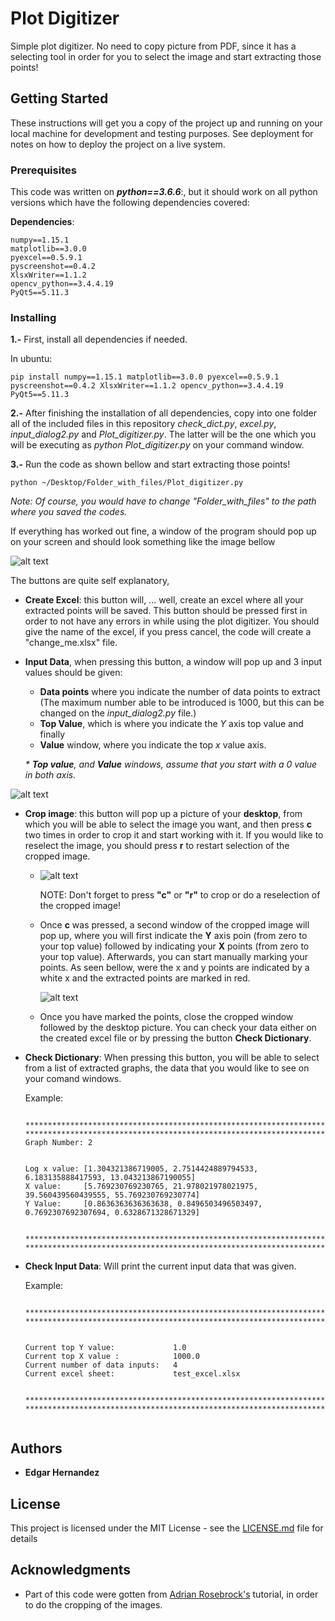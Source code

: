 # Plot Digitizer


Simple plot digitizer. No need to copy picture from PDF, since it has a selecting tool in order for you to select the image and start extracting those points!



## Getting Started

These instructions will get you a copy of the project up and running on your local machine for development and testing purposes. See deployment for notes on how to deploy the project on a live system.

### Prerequisites

This code was written on *__python==3.6.6__*:, but it should work on all python versions which have the following dependencies covered:

**Dependencies**:

```
numpy==1.15.1
matplotlib==3.0.0
pyexcel==0.5.9.1
pyscreenshot==0.4.2
XlsxWriter==1.1.2
opencv_python==3.4.4.19
PyQt5==5.11.3
```

### Installing
__1.-__ First, install all dependencies if needed. 

In ubuntu:

```
pip install numpy==1.15.1 matplotlib==3.0.0 pyexcel==0.5.9.1 pyscreenshot==0.4.2 XlsxWriter==1.1.2 opencv_python==3.4.4.19 PyQt5==5.11.3
```
__2.-__ After finishing the installation of all dependencies, copy into one folder all of the included files in this repository *check_dict.py*, *excel.py*, *input_dialog2.py* and *Plot_digitizer.py*. The latter will be the one which you will be executing as *python Plot_digitizer.py* on your command window. 

__3.-__ Run the code as shown bellow and start extracting those points!

```
python ~/Desktop/Folder_with_files/Plot_digitizer.py
```

_Note: Of course, you would have to change *"Folder_with_files"* to the path where you saved the codes._

If everything has worked out fine, a window of the program should pop up on your screen and should look something like the image bellow

![alt text](https://raw.githubusercontent.com/edghyhdz/plot_digitizer/master/window.jpg)


The buttons are quite self explanatory, 

* **Create Excel**: this button will, ... well, create an excel where all your extracted points will be saved. This button should be pressed first in order to not have any errors in while using the plot digitizer. You should give the name of the excel, if you press cancel, the code will create a "change_me.xlsx" file.



* **Input Data**, when pressing this button, a window will pop up and 3 input values should be given:
  * **Data points** where you indicate the number of data points to extract (The maximum number able to be introduced is 1000, but this can be changed on the _input_dialog2.py_ file.)
  * **Top Value**, which is where you indicate the _Y_ axis top value and finally 
  * **Value** window, where you indicate the top _x_ value axis.

  _* **Top value**, and **Value** windows, assume that you start with a 0 value in both axis._


![alt text](https://raw.githubusercontent.com/edghyhdz/plot_digitizer/master/input_data_points.jpg)
  
* **Crop image**: this button will pop up a picture of your **desktop**, from which you will be able to select the image you want, and then press **c** two times in order to crop it and start working with it. If you would like to reselect the image, you should press **r** to restart selection of the cropped image.

  * ![alt text](https://raw.githubusercontent.com/edghyhdz/plot_digitizer/master/selection_image.jpg)

    NOTE: Don't forget to press **"c"** or **"r"** to crop or do a reselection of the cropped image!
  
  * Once **c** was pressed, a second window of the cropped image will pop up, where you will first indicate the **Y** axis poin (from zero to your top value) followed by indicating your **X** points (from zero to your top value). Afterwards, you can start manually marking your points. As seen bellow, were the x and y points are indicated by a white x and the extracted points are marked in red.
  
  
    ![alt text](https://github.com/edghyhdz/plot_digitizer/blob/master/point_selections.jpg)
  
  * Once you have marked the points, close the cropped window followed by the desktop picture. You can check your data either on the created excel file or by pressing the button **Check Dictionary**.


* **Check Dictionary**: When pressing this button, you will be able to select from a list of extracted graphs, the data that you would like to see on your comand windows. 
    
    Example:
  
    ```
    
    ****************************************************************************
    ****************************************************************************
    Graph Number: 2


    Log x value: [1.304321386719005, 2.7514424889794533, 6.183135888417593, 13.043213867190055]
    X value:     [5.769230769230765, 21.978021978021975, 39.560439560439555, 55.769230769230774]
    Y Value:     [0.8636363636363638, 0.8496503496503497, 0.7692307692307694, 0.6328671328671329]


    ****************************************************************************
    ****************************************************************************

    ```
  

* **Check Input Data**:  Will print the current input data that was given.
    
    Example:
  
    ```

    ****************************************************************************
    ****************************************************************************


    Current top Y value:             1.0
    Current top X value :            1000.0
    Current number of data inputs:   4
    Current excel sheet:             test_excel.xlsx


    ****************************************************************************
    ****************************************************************************


    ```


## Authors

* **Edgar Hernandez** 

## License

This project is licensed under the MIT License - see the [LICENSE.md](LICENSE.md) file for details

## Acknowledgments

* Part of this code were gotten from  [Adrian Rosebrock's](https://www.pyimagesearch.com/2015/03/09/capturing-mouse-click-events-with-python-and-opencv/) tutorial, in order to do the cropping of the images.
